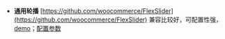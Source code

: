 + **通用轮播** [https://github.com/woocommerce/FlexSlider](https://github.com/woocommerce/FlexSlider)
  兼容比较好，可配置性强，[demo](http://www.5icool.org/demo/2014/a01196/index.php)；[配置参数](http://www.lijinlong.com/1594.html)
